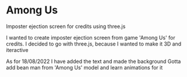# Among Us
 Imposter ejection screen for credits using three.js

I wanted to create imposter ejection screen from game 'Among Us' for credits. I decided to go with three.js, because I wanted to make it 3D and iteractive

As for 18/08/2022 I have added the text and made the background
Gotta add bean man from 'Among Us' model and learn animations for it
